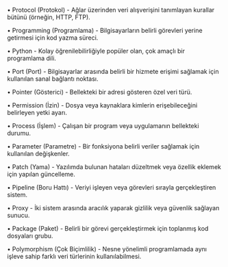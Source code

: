 •	Protocol (Protokol) - Ağlar üzerinden veri alışverişini tanımlayan kurallar bütünü (örneğin, HTTP, FTP).

 •	Programming (Programlama) - Bilgisayarların belirli görevleri yerine getirmesi için kod yazma süreci.

 •	Python - Kolay öğrenilebilirliğiyle popüler olan, çok amaçlı bir programlama dili.

 •	Port (Port) - Bilgisayarlar arasında belirli bir hizmete erişimi sağlamak için kullanılan sanal bağlantı noktası.

 •	Pointer (Gösterici) - Bellekteki bir adresi gösteren özel veri türü.

 •	Permission (İzin) - Dosya veya kaynaklara kimlerin erişebileceğini belirleyen yetki ayarı.

 •	Process (İşlem) - Çalışan bir program veya uygulamanın bellekteki durumu.

 •	Parameter (Parametre) - Bir fonksiyona belirli veriler sağlamak için kullanılan değişkenler.

•	Patch (Yama) - Yazılımda bulunan hataları düzeltmek veya özellik eklemek için yapılan güncelleme.

 •	Pipeline (Boru Hattı) - Veriyi işleyen veya görevleri sırayla gerçekleştiren sistem.

 •	Proxy - İki sistem arasında aracılık yaparak gizlilik veya güvenlik sağlayan sunucu.

 •	Package (Paket) - Belirli bir görevi gerçekleştirmek için toplanmış kod dosyaları grubu.

 •	Polymorphism (Çok Biçimlilik) - Nesne yönelimli programlamada aynı işleve sahip farklı veri türlerinin kullanılabilmesi.
